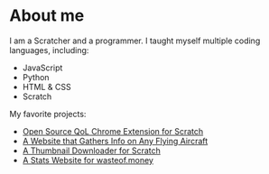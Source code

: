 
<div align=center>
 

</div>
<h1>About me</h1>
  <p>I am a Scratcher and a programmer. I taught myself multiple coding languages, including:</p>
  <ul>
  <li>JavaScript</li>
  <li>Python</li>
  <li>HTML & CSS</li>
  <li>Scratch</li>
  </ul>
<p>My favorite projects:</p>
  <ul>
     <li><a href="https://github.com/STForScratch/ScratchTools">Open Source QoL Chrome Extension for Scratch</a></li>
     <li><a href="https://github.com/rgantzosonscratch/getPlane">A Website that Gathers Info on Any Flying Aircraft</a></li>
     <li><a href="https://github.com/rgantzosonscratch/thumbnail-downloader">A Thumbnail Downloader for Scratch</a></li>
     <li><a href="https://github.com/rgantzosonscratch/wasteof.stats">A Stats Website for wasteof.money</a></li>
  </ul>
